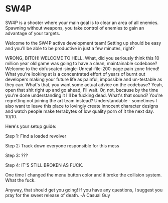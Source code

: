 # SW4P
SW4P is a shooter where your main goal is to clear an area of all enemies. Spawning without weapons, you take control of enemies to gain an advantage of your targets.

Welcome to the SW4P active development team! Setting up should be easy and you'll be able to be productive in just a few minutes, right?

WRONG, BITCH! WELCOME TO HELL.
What, did you seriously think this 10 million year old game was going to have a clean, maintainable codebase? Welcome to the obfuscated-single-Unreal-file-200-page pain zone friend!
What you're looking at is a concentrated effort of years of burnt out developers making your future life as painful, impossible and un-testable as they can. What's that, you want some actual advice on the codebase? Yeah, open that shit right up and go ahead, I'll wait.
Or, not, because by the time you're done understanding it I'll be fucking dead. What's that sound? You're regretting not joining the art team instead? Understandable - sometimes I also want to leave this place to lovingly create innocent character designs and watch people make terrabytes of low quality porn of it the next day. 10/10.

Here's your setup guide:

Step 1: Find a loaded revolver

Step 2: Track down everyone responsible for this mess

Step 3: ???

Step 4: IT'S STILL BROKEN AS FUCK.

One time I changed the menu button color and it broke the collision system. What the fuck.

Anyway, that should get you going! If you have any questions, I suggest you pray for the sweet release of death.
-A Casual Guy
